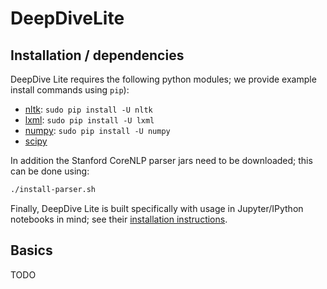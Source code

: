 # DeepDiveLite

## Installation / dependencies
DeepDive Lite requires the following python modules; we provide example install commands using `pip`):
* [nltk](http://www.nltk.org/install.html): `sudo pip install -U nltk`
* [lxml](http://lxml.de/installation.html): `sudo pip install -U lxml`
* [numpy](http://docs.scipy.org/doc/numpy-1.10.1/user/install.html): `sudo pip install -U numpy`
* [scipy](http://www.scipy.org/install.html)

In addition the Stanford CoreNLP parser jars need to be downloaded; this can be done using:
```bash
./install-parser.sh
```

Finally, DeepDive Lite is built specifically with usage in Jupyter/IPython notebooks in mind; see their [installation instructions](http://jupyter.readthedocs.org/en/latest/install.html).

## Basics
TODO
